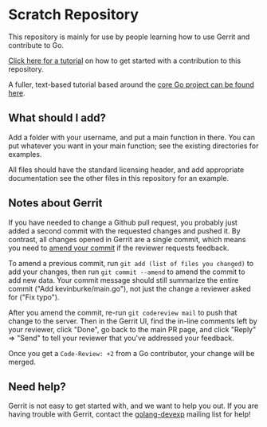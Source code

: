 # Scratch Repository

This repository is mainly for use by people learning how to use Gerrit and
contribute to Go.

[Click here for a tutorial][gophercon-tutorial] on how to get started with a
contribution to this repository.

A fuller, text-based tutorial based around the [core Go project can be found
here][core-go-tutorial].

## What should I add?

Add a folder with your username, and put a main function in there. You can
put whatever you want in your main function; see the existing directories for
examples.

All files should have the standard licensing header, and add appropriate
documentation see the other files in this repository for an example.

## Notes about Gerrit

If you have needed to change a Github pull request, you probably just added a
second commit with the requested changes and pushed it. By contrast, all changes
opened in Gerrit are a single commit, which means you need to [amend your
commit][amend] if the reviewer requests feedback.

[amend]: http://www.joinfu.com/2013/06/pushing-revisions-to-a-gerrit-code-review/

To amend a previous commit, run `git add (list of files you changed)` to add
your changes, then run `git commit --amend` to amend the commit to add new
data. Your commit message should still summarize the entire commit ("Add
kevinburke/main.go"), not just the change a reviewer asked for ("Fix typo").

After you amend the commit, re-run `git codereview mail` to push that change
to the server. Then in the Gerrit UI, find the in-line comments left by your
reviewer, click "Done", go back to the main PR page, and click "Reply" => "Send"
to tell your reviewer that you've addressed your feedback.

Once you get a ` Code-Review: +2 ` from a Go contributor, your change will be
merged.

## Need help?

Gerrit is not easy to get started with, and we want to help you out. If you are
having trouble with Gerrit, contact the [golang-devexp][devexp] mailing list for
help!

[gophercon-tutorial]: https://golang.org/s/gophercon2017
[core-go-tutorial]: https://golang.org/doc/contribute.html
[devexp]: https://groups.google.com/forum/#!forum/golang-devexp

